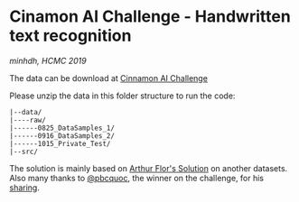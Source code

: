# Cinamon AI Challenge - Handwritten text recognition 

_minhdh, HCMC 2019_

The data can be download at [Cinnamon AI Challenge](https://drive.google.com/drive/folders/1Qa2YA6w6V5MaNV-qxqhsHHoYFRK5JB39)

Please unzip the data in this folder structure to run the code:

```
|--data/
|----raw/
|------0825_DataSamples_1/
|------0916_DataSamples_2/
|------1015_Private_Test/
|--src/
```

The solution is mainly based on [Arthur Flor's Solution](https://medium.com/@arthurflor23/handwritten-text-recognition-using-tensorflow-2-0-f4352b7afe16) on another datasets. Also many thanks to [@pbcquoc](https://github.com/pbcquoc), the winner on the challenge, for his [sharing](https://pbcquoc.github.io/vietnamese-ocr/).